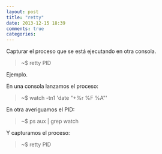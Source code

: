 ```yaml
---
layout: post
title: "retty"
date: 2013-12-15 18:39
comments: true
categories: 
---
```

Capturar el proceso que se está ejecutando en otra consola.

>~$ retty PID

Ejemplo.

En una consola lanzamos el proceso:

>~$ watch -tn1 'date "+%r %F %A"'

En otra averiguamos el PID:

>~$ ps aux | grep watch

Y capturamos el proceso:

>~$ retty PID

